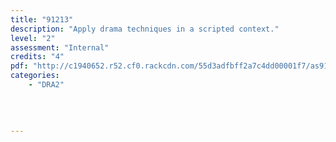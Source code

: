 ```yaml
---
title: "91213"
description: "Apply drama techniques in a scripted context."
level: "2"
assessment: "Internal"
credits: "4"
pdf: "http://c1940652.r52.cf0.rackcdn.com/55d3adfbff2a7c4dd00001f7/as91213.pdf"
categories:
    - "DRA2"
    
    
    
    
---
```


